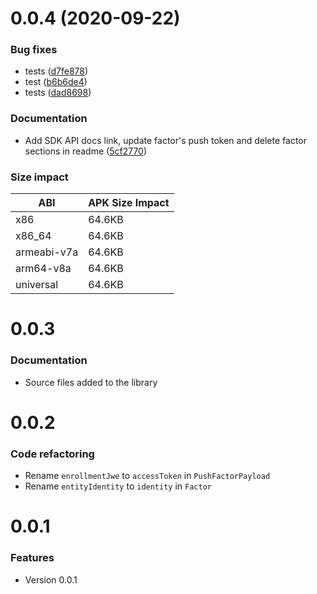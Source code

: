# 0.0.4 (2020-09-22)

### Bug fixes
- tests ([d7fe878](https://github.com/twilio/twilio-verify-android/commit/d7fe878f73a730c751c8dbb51fca7791dbccb171))
- test ([b6b6de4](https://github.com/twilio/twilio-verify-android/commit/b6b6de477eeb6adad3b908d01efb8cc2723fa10a))
- tests ([dad8698](https://github.com/twilio/twilio-verify-android/commit/dad869820c6433100004bfdcb1c14b9f56996280))

### Documentation
- Add SDK API docs link, update factor's push token and delete factor sections in readme ([5cf2770](https://github.com/twilio/twilio-verify-android/commit/5cf2770b9957d9950f5e7d953c1b17fd727c44d3))

### Size impact

| ABI             | APK Size Impact |
| --------------- | --------------- |
| x86             | 64.6KB          |
| x86_64          | 64.6KB          |
| armeabi-v7a     | 64.6KB          |
| arm64-v8a       | 64.6KB          |
| universal       | 64.6KB          |



# 0.0.3

### Documentation
- Source files added to the library

# 0.0.2

### Code refactoring
- Rename `enrollmentJwe` to `accessToken` in `PushFactorPayload`
- Rename `entityIdentity` to `identity` in `Factor`

# 0.0.1

### Features
- Version 0.0.1
